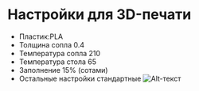 # Настройки для 3D-печати 
-   Пластик:PLA
-   Толщина сопла 0.4
-   Температура сопла 210
-   Температура стола 65
-   Заполнение 15% (сотами)
-   Остальные настройки стандартные 
![Alt-текст](https://github.com/Volver-era/ERA-platform./blob/main/малые%20версии%20платформы/ERA%20v3/модель/Снимок%20экрана%20(4).png)
